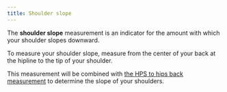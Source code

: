 ```yaml
---
title: Shoulder slope
---
```


The **shoulder slope** measurement is an indicator for the amount with which your shoulder slopes downward. 

To measure your shoulder slope, measure from the center of your back at the hipline to the tip of your shoulder.

<Note>

This measurement will be combined with [the HPS to hips back measurement](/docs/measurements/hpstohipsback/) to determine the slope of your shoulders.

</Note>
